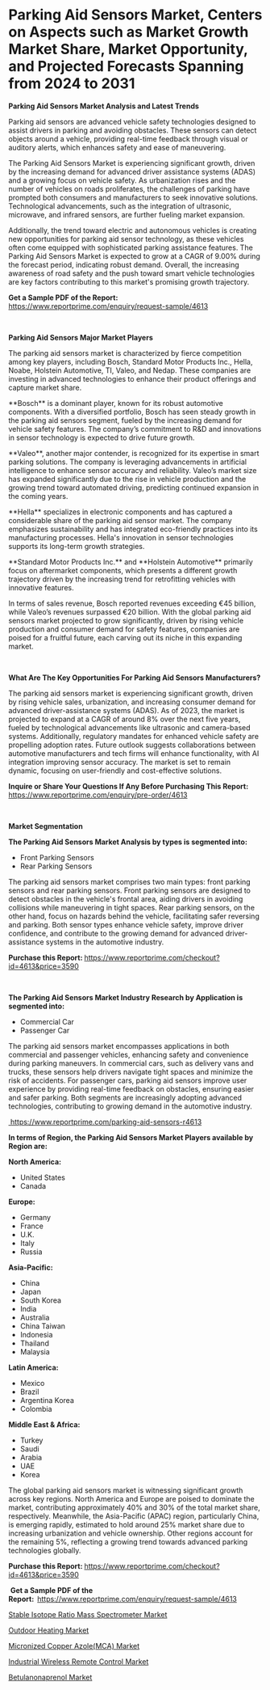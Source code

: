 <p><h1>Parking Aid Sensors Market, Centers on Aspects such as Market Growth Market Share, Market Opportunity, and Projected Forecasts Spanning from 2024 to 2031</h1></p><p><strong>Parking Aid Sensors Market Analysis and Latest Trends</strong></p>
<p><p>Parking aid sensors are advanced vehicle safety technologies designed to assist drivers in parking and avoiding obstacles. These sensors can detect objects around a vehicle, providing real-time feedback through visual or auditory alerts, which enhances safety and ease of maneuvering. </p><p>The Parking Aid Sensors Market is experiencing significant growth, driven by the increasing demand for advanced driver assistance systems (ADAS) and a growing focus on vehicle safety. As urbanization rises and the number of vehicles on roads proliferates, the challenges of parking have prompted both consumers and manufacturers to seek innovative solutions. Technological advancements, such as the integration of ultrasonic, microwave, and infrared sensors, are further fueling market expansion.</p><p>Additionally, the trend toward electric and autonomous vehicles is creating new opportunities for parking aid sensor technology, as these vehicles often come equipped with sophisticated parking assistance features. The Parking Aid Sensors Market is expected to grow at a CAGR of 9.00% during the forecast period, indicating robust demand. Overall, the increasing awareness of road safety and the push toward smart vehicle technologies are key factors contributing to this market's promising growth trajectory.</p></p>
<p><strong>Get a Sample PDF of the Report:&nbsp;</strong> <a href="https://www.reportprime.com/enquiry/request-sample/4613">https://www.reportprime.com/enquiry/request-sample/4613</a></p>
<p>&nbsp;</p>
<p><strong>Parking Aid Sensors Major Market Players</strong></p>
<p><p>The parking aid sensors market is characterized by fierce competition among key players, including Bosch, Standard Motor Products Inc., Hella, Noabe, Holstein Automotive, TI, Valeo, and Nedap. These companies are investing in advanced technologies to enhance their product offerings and capture market share.</p><p>**Bosch** is a dominant player, known for its robust automotive components. With a diversified portfolio, Bosch has seen steady growth in the parking aid sensors segment, fueled by the increasing demand for vehicle safety features. The company’s commitment to R&D and innovations in sensor technology is expected to drive future growth.</p><p>**Valeo**, another major contender, is recognized for its expertise in smart parking solutions. The company is leveraging advancements in artificial intelligence to enhance sensor accuracy and reliability. Valeo’s market size has expanded significantly due to the rise in vehicle production and the growing trend toward automated driving, predicting continued expansion in the coming years.</p><p>**Hella** specializes in electronic components and has captured a considerable share of the parking aid sensor market. The company emphasizes sustainability and has integrated eco-friendly practices into its manufacturing processes. Hella's innovation in sensor technologies supports its long-term growth strategies.</p><p>**Standard Motor Products Inc.** and **Holstein Automotive** primarily focus on aftermarket components, which presents a different growth trajectory driven by the increasing trend for retrofitting vehicles with innovative features. </p><p>In terms of sales revenue, Bosch reported revenues exceeding €45 billion, while Valeo’s revenues surpassed €20 billion. With the global parking aid sensors market projected to grow significantly, driven by rising vehicle production and consumer demand for safety features, companies are poised for a fruitful future, each carving out its niche in this expanding market.</p></p>
<p>&nbsp;</p>
<p><strong>What Are The Key Opportunities For Parking Aid Sensors Manufacturers?</strong></p>
<p><p>The parking aid sensors market is experiencing significant growth, driven by rising vehicle sales, urbanization, and increasing consumer demand for advanced driver-assistance systems (ADAS). As of 2023, the market is projected to expand at a CAGR of around 8% over the next five years, fueled by technological advancements like ultrasonic and camera-based systems. Additionally, regulatory mandates for enhanced vehicle safety are propelling adoption rates. Future outlook suggests collaborations between automotive manufacturers and tech firms will enhance functionality, with AI integration improving sensor accuracy. The market is set to remain dynamic, focusing on user-friendly and cost-effective solutions.</p></p>
<p><strong>Inquire or Share Your Questions If Any Before Purchasing This Report:</strong> <a href="https://www.reportprime.com/enquiry/pre-order/4613">https://www.reportprime.com/enquiry/pre-order/4613</a></p>
<p>&nbsp;</p>
<p><strong>Market Segmentation</strong></p>
<p><strong>The Parking Aid Sensors Market Analysis by types is segmented into:</strong></p>
<p><ul><li>Front Parking Sensors</li><li>Rear Parking Sensors</li></ul></p>
<p><p>The parking aid sensors market comprises two main types: front parking sensors and rear parking sensors. Front parking sensors are designed to detect obstacles in the vehicle's frontal area, aiding drivers in avoiding collisions while maneuvering in tight spaces. Rear parking sensors, on the other hand, focus on hazards behind the vehicle, facilitating safer reversing and parking. Both sensor types enhance vehicle safety, improve driver confidence, and contribute to the growing demand for advanced driver-assistance systems in the automotive industry.</p></p>
<p><strong>Purchase this Report:&nbsp;</strong><a href="https://www.reportprime.com/checkout?id=4613&price=3590">https://www.reportprime.com/checkout?id=4613&price=3590</a></p>
<p>&nbsp;</p>
<p><strong>The Parking Aid Sensors Market Industry Research by Application is segmented into:</strong></p>
<p><ul><li>Commercial Car</li><li>Passenger Car</li></ul></p>
<p><p>The parking aid sensors market encompasses applications in both commercial and passenger vehicles, enhancing safety and convenience during parking maneuvers. In commercial cars, such as delivery vans and trucks, these sensors help drivers navigate tight spaces and minimize the risk of accidents. For passenger cars, parking aid sensors improve user experience by providing real-time feedback on obstacles, ensuring easier and safer parking. Both segments are increasingly adopting advanced technologies, contributing to growing demand in the automotive industry.</p></p>
<p><a href="https://www.reportprime.com/parking-aid-sensors-r4613">&nbsp;https://www.reportprime.com/parking-aid-sensors-r4613</a></p>
<p><strong>In terms of Region, the Parking Aid Sensors Market Players available by Region are:</strong></p>
<p>
    <p> <strong> North America: </strong>
        <ul>
            <li>United States</li>
            <li>Canada</li>
        </ul>
        </p> 
    <p> <strong> Europe: </strong>
        <ul>
            <li>Germany</li>
            <li>France</li>
            <li>U.K.</li>
            <li>Italy</li>
            <li>Russia</li>
        </ul>
        </p> 
    <p> <strong> Asia-Pacific: </strong>
        <ul>
            <li>China</li>
            <li>Japan</li>
            <li>South Korea</li>
            <li>India</li>
            <li>Australia</li>
            <li>China Taiwan</li>
            <li>Indonesia</li>
            <li>Thailand</li>
            <li>Malaysia</li>
        </ul>
        </p> 
    <p> <strong> Latin America: </strong>
        <ul>
            <li>Mexico</li>
            <li>Brazil</li>
            <li>Argentina Korea</li>
            <li>Colombia</li>
        </ul>
        </p> 
    <p> <strong> Middle East & Africa: </strong>
        <ul>
            <li>Turkey</li>
            <li>Saudi</li>
            <li>Arabia</li>
            <li>UAE</li>
            <li>Korea</li>
        </ul>
    </p>
    </p>
<p><p>The global parking aid sensors market is witnessing significant growth across key regions. North America and Europe are poised to dominate the market, contributing approximately 40% and 30% of the total market share, respectively. Meanwhile, the Asia-Pacific (APAC) region, particularly China, is emerging rapidly, estimated to hold around 25% market share due to increasing urbanization and vehicle ownership. Other regions account for the remaining 5%, reflecting a growing trend towards advanced parking technologies globally.</p></p>
<p><strong>Purchase this Report: </strong><a href="https://www.reportprime.com/checkout?id=4613&price=3590">https://www.reportprime.com/checkout?id=4613&price=3590</a></p>
<p>&nbsp;<strong>Get a Sample PDF of the Report:&nbsp;&nbsp;</strong><a href="https://www.reportprime.com/enquiry/request-sample/4613">https://www.reportprime.com/enquiry/request-sample/4613</a></p>
<p><strong></strong></p>
<p><p><a href="https://www.linkedin.com/pulse/insights-stable-isotope-ratio-mass-spectrometer-market-players-fcgrc?trackingId=tJ9BaEFNR%2F%2BTkNV86FFkcw%3D%3D">Stable Isotope Ratio Mass Spectrometer Market</a></p><p><a href="https://www.linkedin.com/pulse/outdoor-heating-market-share-size-trends-industry-analysis-vxu7c?trackingId=KgDQHuwwTVCLw2m3h5Yn5A%3D%3D">Outdoor Heating Market</a></p><p><a href="https://issuu.com/reportprime-2/docs/micronized-copper-azolemca-market-s_04d564193f16f7">Micronized Copper Azole(MCA) Market</a></p><p><a href="https://www.linkedin.com/pulse/industrial-wireless-remote-control-industry-analysis-report-hmmuc?trackingId=OOzQj0oyQ3SDshh3Ezaj0Q%3D%3D">Industrial Wireless Remote Control Market</a></p><p><a href="https://issuu.com/reportprime-2/docs/betulanonaprenol-market-size-2030.p_739683732cf717">Betulanonaprenol Market</a></p></p>